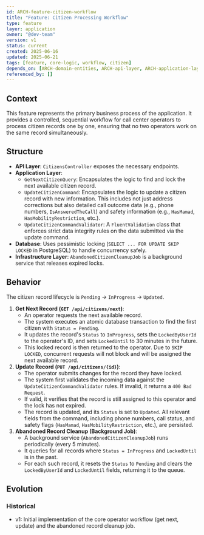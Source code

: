 ```yaml
---
id: ARCH-feature-citizen-workflow
title: "Feature: Citizen Processing Workflow"
type: feature
layer: application
owner: "@dev-team"
version: v1
status: current
created: 2025-06-16
updated: 2025-06-21
tags: [feature, core-logic, workflow, citizen]
depends_on: [ARCH-domain-entities, ARCH-api-layer, ARCH-application-layer]
referenced_by: []
---
```


## Context

This feature represents the primary business process of the application. It provides a controlled, sequential workflow for call center operators to process citizen records one by one, ensuring that no two operators work on the same record simultaneously.

## Structure

- **API Layer**: `CitizensController` exposes the necessary endpoints.
- **Application Layer**:
  - `GetNextCitizenQuery`: Encapsulates the logic to find and lock the next available citizen record.
  - `UpdateCitizenCommand`: Encapsulates the logic to update a citizen record with new information. This includes not just address corrections but also detailed call outcome data (e.g., phone numbers, `IsAnsweredTheCall`) and safety information (e.g., `HasMamad`, `HasMobilityRestriction`, etc.).
  - `UpdateCitizenCommandValidator`: A `FluentValidation` class that enforces strict data integrity rules on the data submitted via the update command.
- **Database**: Uses pessimistic locking (`SELECT ... FOR UPDATE SKIP LOCKED` in PostgreSQL) to handle concurrency safely.
- **Infrastructure Layer**: `AbandonedCitizenCleanupJob` is a background service that releases expired locks.

## Behavior

The citizen record lifecycle is `Pending` -> `InProgress` -> `Updated`.

1.  **Get Next Record (`GET /api/citizens/next`)**:
    - An operator requests the next available record.
    - The system executes an atomic database transaction to find the first citizen with `Status = Pending`.
    - It updates the record's `Status` to `InProgress`, sets the `LockedByUserId` to the operator's ID, and sets `LockedUntil` to 30 minutes in the future.
    - This locked record is then returned to the operator. Due to `SKIP LOCKED`, concurrent requests will not block and will be assigned the next available record.
2.  **Update Record (`PUT /api/citizens/{id}`)**:
    - The operator submits changes for the record they have locked.
    - The system first validates the incoming data against the `UpdateCitizenCommandValidator` rules. If invalid, it returns a `400 Bad Request`.
    - If valid, it verifies that the record is still assigned to this operator and the lock has not expired.
    - The record is updated, and its `Status` is set to `Updated`. All relevant fields from the command, including phone numbers, call status, and safety flags (`HasMamad`, `HasMobilityRestriction`, etc.), are persisted.
3.  **Abandoned Record Cleanup (Background Job)**:
    - A background service (`AbandonedCitizenCleanupJob`) runs periodically (every 5 minutes).
    - It queries for all records where `Status = InProgress` and `LockedUntil` is in the past.
    - For each such record, it resets the `Status` to `Pending` and clears the `LockedByUserId` and `LockedUntil` fields, returning it to the queue.

## Evolution

### Historical

- v1: Initial implementation of the core operator workflow (get next, update) and the abandoned record cleanup job.
